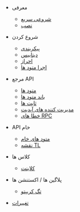<!-- markdownlint-disable first-line-h1 -->

- معرفی

  - [شروعی سریع](en/quickstart.md)
  - [نصب](en/installation.md)

- شروع کردن

  - [پیکربندی](en/configuration.md)
  - [دیتابیس](en/database.md)
  - [احراز](en/authorization.md)
  - [اجرا متود ها](en/invoking.md)

- مرجع API

  - [متود ها](en/methods.md)
  - [باند متود ها](en/bound.md)
  - [ثابت ها](en/enums.md)
  - [مدیریت کننده های آپدیت](en/handlers.md)
  - [خطا های RPC](en/errors.md)

- API خام

  - [متود های خام](https://core.telegram.org/methods)
  - [نقشه TL](https://core.telegram.org/schema)

- کلاس ها

  - [کلاینت](en/client.md)

- پلاگین ها / اکستنشن ها

  - [تگ کریپتو](https://github.com/TakNone/tgcrypto)

- [تغییرات](changelog)